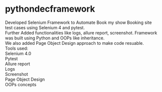 # pythondecframework
Developed Selenium Framework to Automate Book my show Booking site test cases using Selenium 4 and pytest.<br>
Further Added functionalities like logs, allure report, screenshot. Framework was built using Python and OOPs like inheritance. <br>
We also added Page Object Design approach to make code resuable.<br>
Tools used:<br>
Selenium 4.0<br>
Pytest<br>
Allure report<br>
Logs<br>
Screenshot<br>
Page Object Design<br>
OOPs concepts<br>
